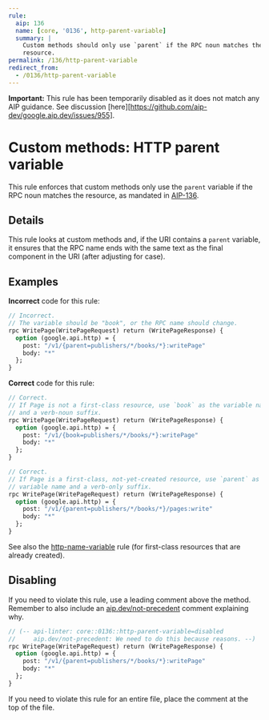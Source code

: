 ```yaml
---
rule:
  aip: 136
  name: [core, '0136', http-parent-variable]
  summary: |
    Custom methods should only use `parent` if the RPC noun matches the
    resource.
permalink: /136/http-parent-variable
redirect_from:
  - /0136/http-parent-variable
---
```


**Important:** This rule has been temporarily disabled as it does not match any
AIP guidance. See discussion [here][https://github.com/aip-dev/google.aip.dev/issues/955].

# Custom methods: HTTP parent variable

This rule enforces that custom methods only use the `parent` variable if the
RPC noun matches the resource, as mandated in [AIP-136][].

## Details

This rule looks at custom methods and, if the URI contains a `parent` variable,
it ensures that the RPC name ends with the same text as the final component in
the URI (after adjusting for case).

## Examples

**Incorrect** code for this rule:

```proto
// Incorrect.
// The variable should be "book", or the RPC name should change.
rpc WritePage(WritePageRequest) return (WritePageResponse) {
  option (google.api.http) = {
    post: "/v1/{parent=publishers/*/books/*}:writePage"
    body: "*"
  };
}
```

**Correct** code for this rule:

```proto
// Correct.
// If Page is not a first-class resource, use `book` as the variable name
// and a verb-noun suffix.
rpc WritePage(WritePageRequest) return (WritePageResponse) {
  option (google.api.http) = {
    post: "/v1/{book=publishers/*/books/*}:writePage"
    body: "*"
  };
}
```

```proto
// Correct.
// If Page is a first-class, not-yet-created resource, use `parent` as the
// variable name and a verb-only suffix.
rpc WritePage(WritePageRequest) return (WritePageResponse) {
  option (google.api.http) = {
    post: "/v1/{parent=publishers/*/books/*}/pages:write"
    body: "*"
  };
}
```

See also the [http-name-variable][] rule (for first-class resources that are
already created).

## Disabling

If you need to violate this rule, use a leading comment above the method.
Remember to also include an [aip.dev/not-precedent][] comment explaining why.

```proto
// (-- api-linter: core::0136::http-parent-variable=disabled
//     aip.dev/not-precedent: We need to do this because reasons. --)
rpc WritePage(WritePageRequest) return (WritePageResponse) {
  option (google.api.http) = {
    post: "/v1/{parent=publishers/*/books/*}:writePage"
    body: "*"
  };
}
```

If you need to violate this rule for an entire file, place the comment at the
top of the file.

[aip-136]: https://aip.dev/136
[aip.dev/not-precedent]: https://aip.dev/not-precedent
[http-name-variable]: ./http-name-variable.md
